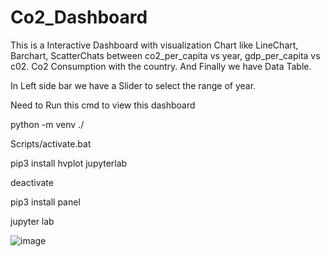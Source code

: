 # Co2_Dashboard

This is a Interactive Dashboard with visualization Chart like LineChart, Barchart, ScatterChats between co2_per_capita vs year, gdp_per_capita vs c02.
Co2 Consumption with the country. And Finally we have Data Table.

In Left side bar we have a Slider to select the range of year.

Need to Run this cmd to view this dashboard

python -m venv ./

Scripts/activate.bat

pip3 install hvplot jupyterlab

deactivate

pip3 install panel

jupyter lab


![image](https://user-images.githubusercontent.com/42872158/185446580-87c156e0-e62e-47a0-b02b-634e172e604d.png)
